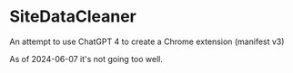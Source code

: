 # SiteDataCleaner

An attempt to use ChatGPT 4 to create a Chrome extension (manifest v3)

As of 2024-06-07 it's not going too well.
